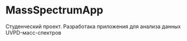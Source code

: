 # MassSpectrumApp
Студенческий проект. Разработака приложения для анализа данных UVPD-масс-спектров

